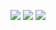 ![](http://github-profile-summary-cards.vercel.app/api/cards/profile-details?username=bruma1994&theme=default) 
![](http://github-profile-summary-cards.vercel.app/api/cards/repos-per-language?username=bruma1994&theme=default)    ![](http://github-profile-summary-cards.vercel.app/api/cards/stats?username=bruma1994&theme=default)
